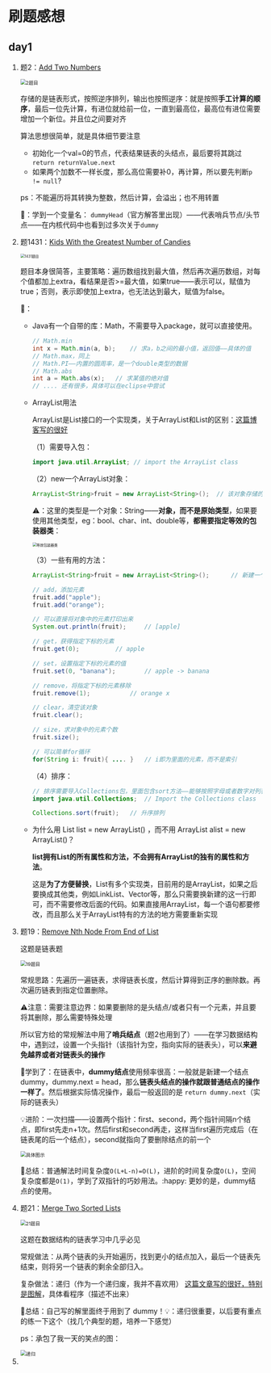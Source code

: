 # 刷题感想

## day1

1. 题2：[Add Two Numbers](https://leetcode-cn.com/problems/add-two-numbers/)

   <img src="pic\image-20200627132939504.png" alt="2题目" style="zoom:67%;" />

   存储的是链表形式，按照逆序排列，输出也按照逆序：就是按照**手工计算的顺序**，最后一位先计算，有进位就给前一位，一直到最高位，最高位有进位需要增加一个新位。并且位之间要对齐

   算法思想很简单，就是具体细节要注意

   - 初始化一个val=0的节点，代表结果链表的头结点，最后要将其跳过`return returnValue.next`
   - 如果两个加数不一样长度，那么高位需要补0，再计算，所以要先判断`p != null`?

   ps：不能遍历将其转换为整数，然后计算，会溢出；也不用转置

   :book:：学到一个变量名： `dummyHead`（官方解答里出现）——代表哨兵节点/头节点——在内核代码中也看到过多次关于`dummy`  

2. 题1431：[Kids With the Greatest Number of Candies](https://leetcode-cn.com/problems/kids-with-the-greatest-number-of-candies/)

   <img src="pic\image-20200627142658823.png" alt="1431题目" style="zoom: 50%;" />

   题目本身很简答，主要策略：遍历数组找到最大值，然后再次遍历数组，对每个值都加上extra，看结果是否>=最大值，如果true——表示可以，赋值为true；否则，表示即使加上extra，也无法达到最大，赋值为false。

   :book:：

   - Java有一个自带的库：Math，不需要导入package，就可以直接使用。

     ```java
     // Math.min
     int x = Math.min(a, b);	// 求a，b之间的最小值，返回值——具体的值
     // Math.max，同上
     // Math.PI——内置的圆周率，是一个double类型的数据
     // Math.abs
     int a = Math.abs(x);	// 求某值的绝对值
     // .... 还有很多，具体可以在eclipse中尝试
     ```

   - ArrayList用法

     ArrayList是List接口的一个实现类，关于ArrayList和List的区别：[这篇博客写的很好](https://blog.csdn.net/erlian1992/article/details/51298276)

     （1）需要导入包：

     ```java
     import java.util.ArrayList; // import the ArrayList class
     ```

     （2）new一个ArrayList对象：

     ```java
     ArrayList<String>fruit = new ArrayList<String>();	// 该对象存储的是字符串，对象名为fruit
     ```

     :warning:：这里的类型是一个对象：String——**对象，而不是原始类型**，如果要使用其他类型，eg：bool、char、int、double等，**都需要指定等效的包装器类**：

     <img src="pic\image-20200627161050020.png" alt="等效包装器类" style="zoom: 50%;" />

     （3）一些有用的方法：

     ```java
     ArrayList<String>fruit = new ArrayList<String>();		// 新建一个对象
     
     // add，添加元素
     fruit.add("apple");
     fruit.add("orange");
     
     // 可以直接将对象中的元素打印出来
     System.out.println(fruit);		// [apple]
     
     // get，获得指定下标的元素
     fruit.get(0);			// apple
     
     // set，设置指定下标的元素的值
     fruit.set(0, "banana");		// apple -> banana
     
     // remove，将指定下标的元素移除
     fruit.remove(1);			// orange x
     
     // clear，清空该对象
     fruit.clear();
     
     // size，求对象中的元素个数
     fruit.size();
     
     // 可以简单for循环
     for(String i: fruit){ .... }	// i即为里面的元素，而不是索引
     ```

     （4）排序：

     ```java
     // 排序需要导入Collections包，里面包含sort方法——能够按照字母或者数字对列表排列
     import java.util.Collections;  // Import the Collections class
     
     Collections.sort(fruit);	// 升序排列
     ```

   - 为什么用 List list = new ArrayList() ，而不用 ArrayList alist = new ArrayList()？

      **list拥有List的所有属性和方法，不会拥有ArrayList的独有的属性和方法**。

     这是**为了方便替换**，List有多个实现类，目前用的是ArrayList，如果之后要换成其他类，例如LinkList、Vector等，那么只需要换新建的这一行即可，而不需要修改后面的代码。如果直接用ArrayList，每一个语句都要修改，而且那么关于ArrayList特有的方法的地方需要重新实现 

3. 题19：[Remove Nth Node From End of List](https://leetcode-cn.com/problems/remove-nth-node-from-end-of-list/)

   这题是链表题

   <img src="pic\image-20200628152203810.png" alt="19题目" style="zoom:67%;" />

   常规思路：先遍历一遍链表，求得链表长度，然后计算得到正序的删除数。再次遍历链表到指定位置删除。

   :warning:注意：需要注意边界：如果要删除的是头结点/或者只有一个元素，并且要将其删除，那么需要特殊处理

   所以官方给的常规解法中用了**哨兵结点**（题2也用到了）——在学习数据结构中，遇到过，设置一个头指针（该指针为空，指向实际的链表头），可以**来避免越界或者对链表头的操作**

   :book:学到了：在链表中，**dummy结点**使用频率很高：一般就是新建一个结点dummy，dummy.next = head，那么**链表头结点的操作就跟普通结点的操作一样了**。然后根据实际情况操作，最后一般返回的是 `return dummy.next`（实际的链表头）

   :bulb:进阶：一次扫描——设置两个指针：first、second，两个指针间隔n个结点，即first先走n+1次。然后first和second再走，这样当first遍历完成后（在链表尾的后一个结点），second就指向了要删除结点的前一个

   <img src="pic\image-20200628153504672.png" alt="具体图示" style="zoom: 67%;" />

   :boxing_glove:总结：普通解法时间复杂度`O(L+L-n)=O(L)`，进阶的时间复杂度`O(L)`，空间复杂度都是`O(1)`，学到了双指针的巧妙用法。:happy: 更妙的是，dummy结点的使用。

4. 题21：[Merge Two Sorted Lists](https://leetcode-cn.com/problems/merge-two-sorted-lists/)

   <img src="pic\image-20200628170755766.png" alt="21题目" style="zoom:67%;" />

   这题在数据结构的链表学习中几乎必见

   常规做法：从两个链表的头开始遍历，找到更小的结点加入，最后一个链表先结束，则将另一个链表的剩余全部归入。

   复杂做法：递归（作为一个递归废，我并不喜欢用） [这篇文章写的很好，特别是图解](https://leetcode-cn.com/problems/merge-two-sorted-lists/solution/yi-kan-jiu-hui-yi-xie-jiu-fei-xiang-jie-di-gui-by-/)，具体看程序（描述不出来）

   :boxing_glove:总结：自己写的解里面终于用到了 dummy！:bulb:：递归很重要，以后要有重点的练一下这个（找几个典型的题，培养一下感觉）

   ps：承包了我一天的笑点的图：

   <img src="pic\recursive.png" alt="递归" style="zoom:67%;" />

5. 
